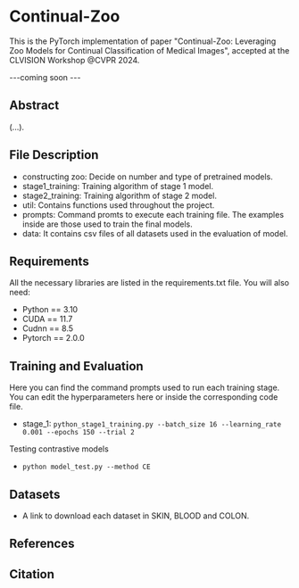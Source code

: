 # Continual-Zoo
This is the PyTorch implementation of paper "Continual-Zoo: Leveraging Zoo Models for Continual Classification of Medical Images", accepted at the CLVISION Workshop @CVPR 2024. 

---coming soon --- 

## Abstract
(...). 

## File Description
- constructing zoo: Decide on number and type of pretrained models. 
- stage1_training: Training algorithm of stage 1 model.
- stage2_training: Training algorithm of stage 2 model.
- util: Contains functions used throughout the project.
- prompts: Command promts to execute each training file. The examples inside are those used to train the final models.
- data: It contains csv files of all datasets used in the evaluation of model.

## Requirements
All the necessary libraries are listed in the requirements.txt file. You will also need:
- Python == 3.10
- CUDA == 11.7
- Cudnn == 8.5
- Pytorch == 2.0.0

## Training and Evaluation
Here you can find the command prompts used to run each training stage. You can edit the hyperparameters here or inside the corresponding code file.

- stage_1: `python_stage1_training.py --batch_size 16 --learning_rate 0.001 --epochs 150 --trial 2`

Testing contrastive models
- `python model_test.py --method CE`
  
## Datasets
- A link to download each dataset in SKIN, BLOOD and COLON. 

## References

## Citation
